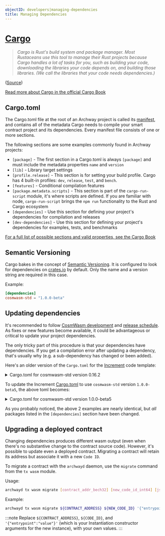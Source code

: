 ```yaml
---
objectID: developers|managing-dependencies
title: Managing Dependencies
---
```


# [Cargo](https://doc.rust-lang.org/cargo/)

> _Cargo is Rust's build system and package manager. Most Rustaceans use this tool to manage their Rust projects because Cargo handles a lot of tasks for you, such as building your code, downloading the libraries your code depends on, and building those libraries. (We call the libraries that your code needs dependencies.)_

([Source](https://doc.rust-lang.org/book/ch01-03-hello-cargo.html#hello-cargo))

[Read more about Cargo in the official Cargo Book](https://doc.rust-lang.org/cargo/)

## Cargo.toml

The Cargo.toml file at the root of an Archway project is called its [manifest](https://en.wikipedia.org/wiki/Manifest_file), and contains all of the metadata Cargo needs to compile your smart contract project and its dependencies. Every manifest file consists of one or more sections.

The following sections are some examples commonly found in Archway projects:

- `[package]` - The first section in a Cargo.toml is always `[package]` and must include the metadata properties `name` and `version`
- `[lib]` - Library target settings
- `[profile.release]` - This section is for setting your build profile. Cargo has 4 built-in profiles: `dev`, `release`, `test`, and `bench`.
- `[features]` - Conditional compilation features
- `[package.metadata.scripts]` - This section is part of the `cargo-run-script` module, it's where scripts are defined. If you are familiar with node, `cargo-run-script` brings the `npm run` functionality to the Rust and Cargo ecosystem
- `[dependencies]` - Use this section for defining your project's dependencies for compilation and releases
- `[dev-dependencies]` - Use this section for defining your project's dependencies for examples, tests, and benchmarks

[For a full list of possible sections and valid properties, see the Cargo Book](https://doc.rust-lang.org/cargo/reference/manifest.html)

## Semantic Versioning

Cargo bakes in the concept of [Semantic Versioning](https://semver.org/). It is configured to look for dependencies on [crates.io](https://crates.io/) by default. Only the name and a version string are required in this case.

Example:

```toml
[dependencies]
cosmwasm-std = "1.0.0-beta"
```

## Updating dependencies

It's recommended to follow [CosmWasm development](https://github.com/CosmWasm/cosmwasm) and [release schedule](https://github.com/CosmWasm/cosmwasm/releases). As fixes or new features become available, it could be advantageous or critical to update your project dependencies.

The only tricky part of this procedure is that your dependencies have dependencies. If you get a compilation error after updating a dependency, that's usually why (e.g. a sub-dependency has changed or been added).

Here's an older version of the `Cargo.toml` for the [Increment](https://github.com/archway-network/archway-templates/tree/main/increment) code template:

<details>
<summary>Cargo.toml for cosmwasm-std version 0.16.2</summary>

```toml
[package]
name = "{{project-name}}"
version = "0.1.0"
authors = ["{{authors}}"]
edition = "2018"

exclude = [
  # Those files are rust-optimizer artifacts. You might want to commit them for convenience but they should not be part of the source code publication.
  "contract.wasm",
  "hash.txt",
]

# See more keys and their definitions at https://doc.rust-lang.org/cargo/reference/manifest.html

[lib]
crate-type = ["cdylib", "rlib"]

[profile.release]
opt-level = 3
debug = false
rpath = false
lto = true
debug-assertions = false
codegen-units = 1
panic = 'abort'
incremental = false
overflow-checks = true

[features]
# for more explicit tests, cargo test --features=backtraces
backtraces = ["cosmwasm-std/backtraces"]
# use library feature to disable all instantiate/execute/query exports
library = []

[package.metadata.scripts]
optimize = """docker run --rm -v "$(pwd)":/code \
  --mount type=volume,source="$(basename "$(pwd)")_cache",target=/code/target \
  --mount type=volume,source=registry_cache,target=/usr/local/cargo/registry \
  cosmwasm/rust-optimizer:0.12.3
"""

[dependencies]
cosmwasm-std = { version = "0.16.2" }
cosmwasm-storage = { version = "0.16.0" }
cw-storage-plus = "0.8.0"
cw2 = "0.8.1"
schemars = "0.8.3"
serde = { version = "1.0.127", default-features = false, features = ["derive"] }
thiserror = { version = "1.0.26" }

[dev-dependencies]
cosmwasm-schema = { version = "0.16.0" }
```

[Source](https://github.com/archway-network/archway-templates/blob/a4ab128ee2b9cf511007f03564d453b825c5e328/increment/Cargo.toml)

</details>

To update the Increment [Cargo.toml](https://github.com/archway-network/archway-templates/blob/main/increment/Cargo.toml) to use `cosmwasm-std` version `1.0.0-beta5`, the above toml becomes:

<details>
<summary>Cargo.toml for cosmwasm-std version 1.0.0-beta5</summary>

```toml
[package]
name = "{{project-name}}"
version = "0.1.0"
authors = ["{{authors}}"]
edition = "2018"

exclude = [
  # Those files are rust-optimizer artifacts. You might want to commit them for convenience but they should not be part of the source code publication.
  "contract.wasm",
  "hash.txt",
]

# See more keys and their definitions at https://doc.rust-lang.org/cargo/reference/manifest.html

[lib]
crate-type = ["cdylib", "rlib"]

[profile.release]
opt-level = 3
debug = false
rpath = false
lto = true
debug-assertions = false
codegen-units = 1
panic = 'abort'
incremental = false
overflow-checks = true

[features]
# for more explicit tests, cargo test --features=backtraces
backtraces = ["cosmwasm-std/backtraces"]
# use library feature to disable all instantiate/execute/query exports
library = []

[package.metadata.scripts]
optimize = """docker run --rm -v "$(pwd)":/code \
  -e CARGO_TERM_COLOR=always \
  --mount type=volume,source="$(basename "$(pwd)")_cache",target=/code/target \
  --mount type=volume,source=registry_cache,target=/usr/local/cargo/registry \
  cosmwasm/rust-optimizer:0.12.5
"""

[dependencies]
cosmwasm-std = "1.0.0-beta5"
cosmwasm-storage = "1.0.0-beta5"
cw-storage-plus = "0.12"
cw2 = "0.12"
schemars = "0.8"
serde = { version = "1.0", default-features = false, features = ["derive"] }
thiserror = "1.0"

[dev-dependencies]
cosmwasm-schema = "1.0.0-beta5"
```

[Source](https://github.com/archway-network/archway-templates/blob/main/increment/Cargo.toml)
[View the GitHub diff](https://github.com/archway-network/archway-templates/commit/f5860a76c6faa98555554e35b54081014e25a5ba)

</details>

As you probably noticed, the above 2 examples are nearly identical, but _all_ packages listed in the `[dependencies]` section have been changed.

## Upgrading a deployed contract

Changing dependencies produces different wasm output (even when there's no substantive change to the contract source code). However, it's possible to update even a deployed contract. Migrating a contract will retain its address but associate it with a new `Code ID`.

To migrate a contract with the `archwayd` daemon, use the `migrate` command from the `tx wasm` module.

Usage:

```bash
archwayd tx wasm migrate [contract_addr_bech32] [new_code_id_int64] [json_encoded_migration_args] [flags]
```

Example:

```bash
archwayd tx wasm migrate ${CONTRACT_ADDRESS} ${NEW_CODE_ID} '{"entrypoint":"value"}' --gas auto --gas-prices 0.05uconst --gas-adjustment 1.4 --from ${WALLET_LABEL} --chain-id "constantine-1" --node "https://rpc.constantine-1.archway.tech:443" --broadcast-mode sync --output json -y
```

:::note
Replace `${CONTRACT_ADDRESS}`, `${CODE_ID}`, and `'{"entrypoint":"value"}'` (which is your Instantiation constructor arguments for the new instance), with your own values.
:::
